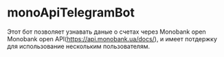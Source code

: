 # monoApiTelegramBot
Этот бот позволяет узнавать даные о счетах через Monobank open Monobank open API(https://api.monobank.ua/docs/), и имеет потдержку для использование нескольким пользователям.
